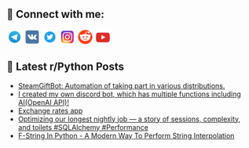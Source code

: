 ## 🔎 Connect with me:
[<img src="https://github.com/bullbesh/bullbesh/blob/main/images/Telegram.png" width="32" height="32" />](https://t.me/bullbesh)
[<img src="https://github.com/bullbesh/bullbesh/blob/main/images/VK.png" width="32" height="32" />](https://vk.com/bullbesh)
[<img src="https://github.com/bullbesh/bullbesh/blob/main/images/Twitter.png" width="32" height="32" />](https://twitter.com/bullbesh1)
[<img src="https://github.com/bullbesh/bullbesh/blob/main/images/Instagram.png" width="32" height="32" />](https://www.instagram.com/bullbesh)
[<img src="https://github.com/bullbesh/bullbesh/blob/main/images/Reddit.png" width="32" height="32" />](https://www.reddit.com/user/bullbesh)
[<img src="https://github.com/bullbesh/bullbesh/blob/main/images/YouTube.png" width="32" height="32" />](https://www.youtube.com/channel/UCtfjRs6uzgq5mfm8S06WTcg)

## 📕 Latest r/Python Posts
<!-- BLOG-POST-LIST:START -->
- [SteamGiftBot: Automation of taking part in various distributions.](https://www.reddit.com/r/Python/comments/106hzx0/steamgiftbot_automation_of_taking_part_in_various/)
- [I created my own discord bot, which has multiple functions including AI&lpar;OpenAI API&rpar;!](https://www.reddit.com/r/Python/comments/106grra/i_created_my_own_discord_bot_which_has_multiple/)
- [Exchange rates app](https://www.reddit.com/r/Python/comments/106gm5l/exchange_rates_app/)
- [Optimizing our longest nightly job — a story of sessions, complexity, and toilets #SQLAlchemy #Performance](https://www.reddit.com/r/Python/comments/106fxa6/optimizing_our_longest_nightly_job_a_story_of/)
- [F-String In Python - A Modern Way To Perform String Interpolation](https://www.reddit.com/r/Python/comments/106fae5/fstring_in_python_a_modern_way_to_perform_string/)
<!-- BLOG-POST-LIST:END -->
